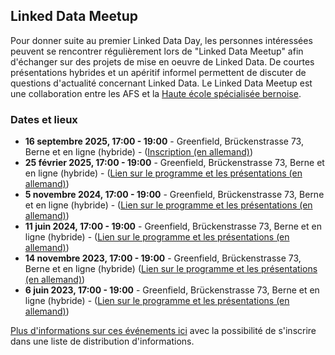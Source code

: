 ## Linked Data Meetup

Pour donner suite au premier Linked Data Day, les personnes intéressées peuvent se rencontrer régulièrement lors de "Linked Data Meetup" afin d'échanger sur des projets de mise en oeuvre de Linked Data. De courtes présentations hybrides et un apéritif informel permettent de discuter de questions d'actualité concernant Linked Data. Le Linked Data Meetup est une collaboration entre les AFS et la [Haute école spécialisée bernoise](https://www.bfh.ch/de/themen/linked-data-meetup/).

### Dates et lieux

- **16 septembre 2025, 17:00 - 19:00** - Greenfield, Brückenstrasse 73, Berne et en ligne (hybride) - ([Inscription (en allemand)](https://www.bfh.ch/de/aktuell/fachveranstaltungen/linked-data-meetup-2-25/))
- **25 février 2025, 17:00 - 19:00** - Greenfield, Brückenstrasse 73, Berne et en ligne (hybride) - ([Lien sur le programme et les présentations (en allemand)](https://www.bfh.ch/de/aktuell/fachveranstaltungen/linked-data-meetup-1-25/))  
- **5 novembre 2024, 17:00 - 19:00** - Greenfield, Brückenstrasse 73, Berne et en ligne (hybride) - ([Lien sur le programme et les présentations (en allemand)](https://www.bfh.ch/de/aktuell/fachveranstaltungen/linked-data-meetup-2-24/))  
- **11 juin 2024, 17:00 - 19:00** - Greenfield, Brückenstrasse 73, Berne et en ligne (hybride) - ([Lien sur le programme et les présentations (en allemand)](https://www.bfh.ch/de/aktuell/fachveranstaltungen/linked-data-meetup-1-24/))  
- **14 novembre 2023, 17:00 - 19:00** - Greenfield, Brückenstrasse 73, Berne et en ligne (hybride) ([Lien sur le programme et les présentations (en allemand)](https://www.bfh.ch/wirtschaft/de/aktuell/fachveranstaltungen/linked-data-meetup-2-23/))
- **6 juin 2023, 17:00 - 19:00** - Greenfield, Brückenstrasse 73, Berne et en ligne (hybride) - ([Lien sur le programme et les présentations (en allemand)](https://www.bfh.ch/wirtschaft/de/aktuell/fachveranstaltungen/linked-data-meetup-1-23/))  


[Plus d'informations sur ces événements ici](https://www.bfh.ch/wirtschaft/de/themen/linked-data-meetup/) avec la possibilité de s'inscrire dans une liste de distribution d'informations.